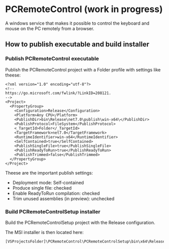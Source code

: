 # PCRemoteControl (work in progress)

A windows service that makes it possible to control the keyboard and mouse on the PC remotely from a browser.

## How to publish executable and build installer

### Publish PCRemoteControl executable

Publish the PCRemoteControl project with a Folder profile with settings like theese:

```
<?xml version="1.0" encoding="utf-8"?>
<!--
https://go.microsoft.com/fwlink/?LinkID=208121.
-->
<Project>
  <PropertyGroup>
    <Configuration>Release</Configuration>
    <Platform>Any CPU</Platform>
    <PublishDir>bin\Release\net7.0\publish\win-x64\</PublishDir>
    <PublishProtocol>FileSystem</PublishProtocol>
    <_TargetId>Folder</_TargetId>
    <TargetFramework>net7.0</TargetFramework>
    <RuntimeIdentifier>win-x64</RuntimeIdentifier>
    <SelfContained>true</SelfContained>
    <PublishSingleFile>true</PublishSingleFile>
    <PublishReadyToRun>true</PublishReadyToRun>
    <PublishTrimmed>false</PublishTrimmed>
  </PropertyGroup>
</Project>
```

Theese are the important publish settings:
* Deployment mode: Self-contained
* Produce single file: checked
* Enable ReadyToRun compilation: checked
* Trim unused assemblies (in preview): unchecked

### Build PCRemoteControlSetup installer

Build the PCRemoteControlSetup project with the Release configuration.

The MSI installer is then located here:

```
[VSProjectsFolder]\PCRemoteControl\PCRemoteControlSetup\bin\x64\Release\
```
